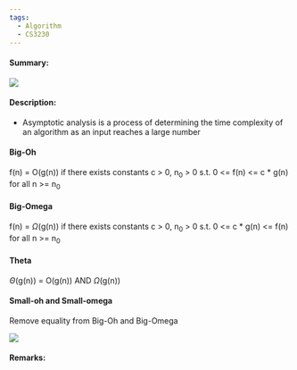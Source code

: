 ```yaml
---
tags:
  - Algorithm
  - CS3230
---
```

#### Summary: 
![](https://lh3.googleusercontent.com/1TJHFyaT21543KtO6kS-Zoq8HMGEfH-rc1bmMFOSWIZWUD6bZ2yQSUk1-43jKWZPLnFFIuqtQE9Hb90wjGv-TXdU22MdA7P571QKkzQcSji_wivDLT1WJpe16MMT5i2p_DeOHMyZ76BBcsvprcmZjg)
#### Description:
- Asymptotic analysis is a process of determining the time complexity of an algorithm as an input reaches a large number

#### Big-Oh
f(n) = O(g(n)) if there exists constants c > 0, n<sub>0</sub> > 0 s.t. 0 <= f(n) <= c * g(n) for all n >= n<sub>0</sub>

#### Big-Omega
f(n) = $\Omega$(g(n)) if there exists constants c > 0, n<sub>0</sub> > 0 s.t. 0 <= c * g(n) <= f(n) for all n >= n<sub>0</sub>

#### Theta
$\Theta$(g(n)) = O(g(n)) AND $\Omega$(g(n))

#### Small-oh and Small-omega
Remove equality from Big-Oh and Big-Omega

**![](https://lh6.googleusercontent.com/cDCW-PaUxtgIaRr_OzSvzIgjMv9QJaY2fEfrahQoEcN6M-fPBcYywt2Pi9W3H2b3a-1pgfFT4VlyH3W_L4qZ3-7mO94h6SDlErpEcuNQFyB8sKDhdplq0HGp1W9D2mXoAmfLXJ9ZJJACFLxzxeNzug)**
#### Remarks:
